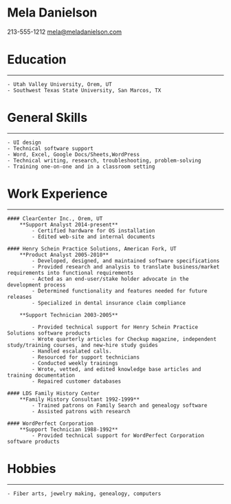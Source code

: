# Mela Danielson
213-555-1212
mela@meladanielson.com

# Education 
---
    - Utah Valley University, Orem, UT   
    - Southwest Texas State University, San Marcos, TX  
    
# General Skills
---
    - UI design
    - Technical software support
    - Word, Excel, Google Docs/Sheets,WordPress
    - Technical writing, research, troubleshooting, problem-solving
    - Training one-on-one and in a classroom setting
    
# Work Experience 
---
    #### ClearCenter Inc., Orem, UT
        **Support Analyst 2014-present**
            - Certified hardware for OS installation
            - Edited web-site and internal documents

    #### Henry Schein Practice Solutions, American Fork, UT
        **Product Analyst 2005-2010**
            - Developed, designed, and maintained software specifications
            - Provided research and analysis to translate business/market requirements into functional requirements
            - Acted as an end-user/stake holder advocate in the development process
            - Determined functionality and features needed for future releases
            - Specialized in dental insurance claim compliance

        **Support Technician 2003-2005**

            - Provided technical support for Henry Schein Practice Solutions software products
            - Wrote quarterly articles for Checkup magazine, independent study/training courses, and new-hire study guides
            - Handled escalated calls.
            - Resourced for support technicians
            - Conducted weekly trainings
            - Wrote, vetted, and edited knowledge base articles and training documentation
            - Repaired customer databases

    #### LDS Family History Center
        **Family History Consultant 1992-1999**
            - Trained patrons on Family Search and genealogy software
            - Assisted patrons with research

    #### WordPerfect Corporation
        **Support Technician 1988-1992**
            - Provided technical support for WordPerfect Corporation software products

# Hobbies
---
    - Fiber arts, jewelry making, genealogy, computers
